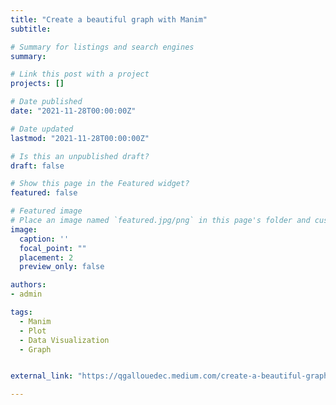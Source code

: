 ```yaml
---
title: "Create a beautiful graph with Manim"
subtitle: 

# Summary for listings and search engines
summary: 

# Link this post with a project
projects: []

# Date published
date: "2021-11-28T00:00:00Z"

# Date updated
lastmod: "2021-11-28T00:00:00Z"

# Is this an unpublished draft?
draft: false

# Show this page in the Featured widget?
featured: false

# Featured image
# Place an image named `featured.jpg/png` in this page's folder and customize its options here.
image:
  caption: ''
  focal_point: ""
  placement: 2
  preview_only: false

authors:
- admin

tags:
  - Manim
  - Plot
  - Data Visualization
  - Graph


external_link: "https://qgallouedec.medium.com/create-a-beautiful-graph-with-manim-4056d33a989a?sk=1bc2a94021c980c8967a46d040ee6f13"

---
```











